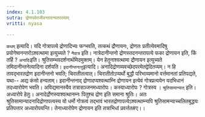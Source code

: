 ```yaml
---
index: 4.1.103
sutra: द्रोणपर्वतजीवन्तादन्यतरस्याम्
vritti: nyasa

---
```

`कथम्` इत्यादि। यदि गोत्रापत्ये द्रोणादिभ्यः फग्भवति, तत्कथं द्रौणायनः, द्रोणतः प्रतीत्येवमादिषु प्रयोगेष्वनन्तरोऽश्वत्थामा इत्युच्यते ? `नैवात्र` इति। नात्रेदानीन्तनो द्रोणस्तदनन्तरापत्ये फका द्रोणायन इति, किं तर्हि ? `अनादिः`इति। श्रुतिसम्भवदर्शनार्थमिदमुक्तम्। येन हेतुनाश्वत्थामा द्रौणायन इत्युच्यते तमिदानीन्तनेत्यादिना दर्शयति। `इदानीन्तनात्तु`इत्यादि। अनादिद्रोणव्यवच्छेदपरमेतद्वेदितव्यम्। न हि तावद्भारतद्रोण इदानीन्तनो भवति; चिरातीतत्वात्। चिरातीतोऽप्यर्थो बुद्धौ परिभाव्यमानो वर्त्तमानतां प्रतिपद्यते, यथा-- अद्य कंसो हन्यताम्। इदानीन्तनाद् द्रोणादप्यश्वत्थाम्नि द्रोणायन इत्येवं गोत्रप्रत्ययेन यदभिधानं तदध्यारोपेण भवति। अविद्यमानस्यैव तत्रासञ्जनमध्यारोपः। कस्याध्यारोपः ? गोत्रस्य । `श्रुतिसामान्यात्` इति। अध्यारोपे हेतुः। अनादेर्द्रोणस्याश्वत्थानम्नः पितुश्च द्रोण इति समाना श्रुतिः। अतः श्रुतिसामान्यादनादिद्रोणापत्यस्य यो धर्मो गोत्रत्वं तद्भावं भारतद्रोणापत्येऽश्वत्थाम्न्यपि श्रुतिसामन्याच्चलितबुद्धयः प्रतिपत्तार अध्यारोपयन्ति। तेनाध्यारोपेण द्रोणायन इति तत्राभिधां प्रवर्त्तत#ए।।